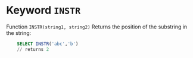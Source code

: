 # Keyword `INSTR`

Function `INSTR(string1, string2)` Returns the position of the substring in the string:
```sql
    SELECT INSTR('abc','b')
    // returns 2
```